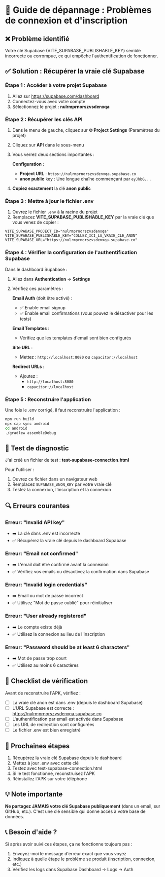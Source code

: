 # 🔧 Guide de dépannage : Problèmes de connexion et d'inscription

## ❌ Problème identifié
Votre clé Supabase (VITE_SUPABASE_PUBLISHABLE_KEY) semble incorrecte ou corrompue, ce qui empêche l'authentification de fonctionner.

## ✅ Solution : Récupérer la vraie clé Supabase

### Étape 1 : Accéder à votre projet Supabase

1. Allez sur https://supabase.com/dashboard
2. Connectez-vous avec votre compte
3. Sélectionnez le projet : **nulrmprnorszvsdenxqa**

### Étape 2 : Récupérer les clés API

1. Dans le menu de gauche, cliquez sur **⚙️ Project Settings** (Paramètres du projet)
2. Cliquez sur **API** dans le sous-menu
3. Vous verrez deux sections importantes :

   **Configuration :**
   - **Project URL** : `https://nulrmprnorszvsdenxqa.supabase.co`
   - **anon public** key : Une longue chaîne commençant par `eyJhbG...`
   
4. **Copiez exactement** la clé **anon public**

### Étape 3 : Mettre à jour le fichier .env

1. Ouvrez le fichier `.env` à la racine du projet
2. Remplacez **VITE_SUPABASE_PUBLISHABLE_KEY** par la vraie clé que vous venez de copier :

```env
VITE_SUPABASE_PROJECT_ID="nulrmprnorszvsdenxqa"
VITE_SUPABASE_PUBLISHABLE_KEY="COLLEZ_ICI_LA_VRAIE_CLE_ANON"
VITE_SUPABASE_URL="https://nulrmprnorszvsdenxqa.supabase.co"
```

### Étape 4 : Vérifier la configuration de l'authentification Supabase

Dans le dashboard Supabase :

1. Allez dans **Authentication** → **Settings**
2. Vérifiez ces paramètres :

   **Email Auth** (doit être activé) :
   - ✅ Enable email signup
   - ✅ Enable email confirmations (vous pouvez le désactiver pour les tests)
   
   **Email Templates** :
   - Vérifiez que les templates d'email sont bien configurés

   **Site URL** :
   - Mettez : `http://localhost:8080` ou `capacitor://localhost`

   **Redirect URLs** :
   - Ajoutez : 
     - `http://localhost:8080`
     - `capacitor://localhost`

### Étape 5 : Reconstruire l'application

Une fois le .env corrigé, il faut reconstruire l'application :

```bash
npm run build
npx cap sync android
cd android
./gradlew assembleDebug
```

## 🧪 Test de diagnostic

J'ai créé un fichier de test : **test-supabase-connection.html**

Pour l'utiliser :
1. Ouvrez ce fichier dans un navigateur web
2. Remplacez `SUPABASE_ANON_KEY` par votre vraie clé
3. Testez la connexion, l'inscription et la connexion

## 🔍 Erreurs courantes

### Erreur: "Invalid API key"
- ➡️ La clé dans .env est incorrecte
- ✅ Récupérez la vraie clé depuis le dashboard Supabase

### Erreur: "Email not confirmed"  
- ➡️ L'email doit être confirmé avant la connexion
- ✅ Vérifiez vos emails ou désactivez la confirmation dans Supabase

### Erreur: "Invalid login credentials"
- ➡️ Email ou mot de passe incorrect
- ✅ Utilisez "Mot de passe oublié" pour réinitialiser

### Erreur: "User already registered"
- ➡️ Le compte existe déjà
- ✅ Utilisez la connexion au lieu de l'inscription

### Erreur: "Password should be at least 6 characters"
- ➡️ Mot de passe trop court
- ✅ Utilisez au moins 6 caractères

## 📝 Checklist de vérification

Avant de reconstruire l'APK, vérifiez :

- [ ] La vraie clé anon est dans .env (depuis le dashboard Supabase)
- [ ] L'URL Supabase est correcte : https://nulrmprnorszvsdenxqa.supabase.co
- [ ] L'authentification par email est activée dans Supabase
- [ ] Les URL de redirection sont configurées
- [ ] Le fichier .env est bien enregistré

## 🚀 Prochaines étapes

1. Récupérez la vraie clé Supabase depuis le dashboard
2. Mettez à jour .env avec cette clé
3. Testez avec test-supabase-connection.html
4. Si le test fonctionne, reconstruisez l'APK
5. Réinstallez l'APK sur votre téléphone

## 💡 Note importante

**Ne partagez JAMAIS votre clé Supabase publiquement** (dans un email, sur GitHub, etc.). C'est une clé sensible qui donne accès à votre base de données.

## 📞 Besoin d'aide ?

Si après avoir suivi ces étapes, ça ne fonctionne toujours pas :
1. Envoyez-moi le message d'erreur exact que vous voyez
2. Indiquez à quelle étape le problème se produit (inscription, connexion, etc.)
3. Vérifiez les logs dans Supabase Dashboard → Logs → Auth
